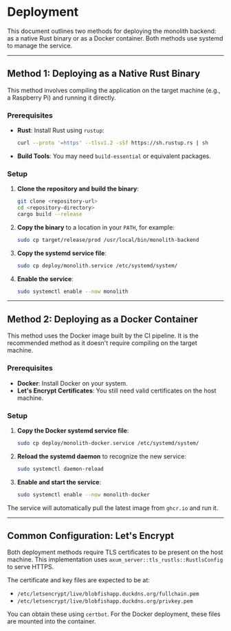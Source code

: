 # Deployment

This document outlines two methods for deploying the monolith backend: as a native Rust binary or as a Docker container. Both methods use systemd to manage the service.

---

## Method 1: Deploying as a Native Rust Binary

This method involves compiling the application on the target machine (e.g., a Raspberry Pi) and running it directly.

### Prerequisites
- **Rust**: Install Rust using `rustup`:
  ```bash
  curl --proto '=https' --tlsv1.2 -sSf https://sh.rustup.rs | sh
  ```
- **Build Tools**: You may need `build-essential` or equivalent packages.

### Setup
1.  **Clone the repository and build the binary**:
    ```bash
    git clone <repository-url>
    cd <repository-directory>
    cargo build --release
    ```
2.  **Copy the binary** to a location in your `PATH`, for example:
    ```bash
    sudo cp target/release/prod /usr/local/bin/monolith-backend
    ```
3.  **Copy the systemd service file**:
    ```bash
    sudo cp deploy/monolith.service /etc/systemd/system/
    ```
4.  **Enable the service**:
    ```bash
    sudo systemctl enable --now monolith
    ```

---

## Method 2: Deploying as a Docker Container

This method uses the Docker image built by the CI pipeline. It is the recommended method as it doesn't require compiling on the target machine.

### Prerequisites
- **Docker**: Install Docker on your system.
- **Let's Encrypt Certificates**: You still need valid certificates on the host machine.

### Setup
1.  **Copy the Docker systemd service file**:
    ```bash
    sudo cp deploy/monolith-docker.service /etc/systemd/system/
    ```
2.  **Reload the systemd daemon** to recognize the new service:
    ```bash
    sudo systemctl daemon-reload
    ```
3.  **Enable and start the service**:
    ```bash
    sudo systemctl enable --now monolith-docker
    ```
The service will automatically pull the latest image from `ghcr.io` and run it.

---

## Common Configuration: Let's Encrypt

Both deployment methods require TLS certificates to be present on the host machine. This implementation uses `axum_server::tls_rustls::RustlsConfig` to serve HTTPS.

The certificate and key files are expected to be at:
- `/etc/letsencrypt/live/blobfishapp.duckdns.org/fullchain.pem`
- `/etc/letsencrypt/live/blobfishapp.duckdns.org/privkey.pem`

You can obtain these using `certbot`. For the Docker deployment, these files are mounted into the container.
